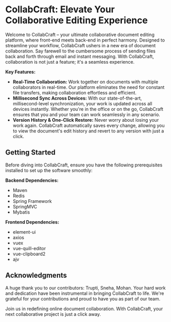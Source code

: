 # CollabCraft: Elevate Your Collaborative Editing Experience

Welcome to CollabCraft – your ultimate collaborative document editing platform, where front-end meets back-end in perfect harmony. Designed to streamline your workflow, CollabCraft ushers in a new era of document collaboration. Say farewell to the cumbersome process of sending files back and forth through email and instant messaging. With CollabCraft, collaboration is not just a feature; it's a seamless experience.

**Key Features:**

- **Real-Time Collaboration:** Work together on documents with multiple collaborators in real-time. Our platform eliminates the need for constant file transfers, making collaboration effortless and efficient.
- **Millisecond Sync Across Devices:** With our state-of-the-art, millisecond-level synchronization, your work is updated across all devices instantly. Whether you're in the office or on the go, CollabCraft ensures that you and your team can work seamlessly in any scenario.
- **Version History & One-Click Restore:** Never worry about losing your work again. CollabCraft automatically saves every change, allowing you to view the document's edit history and revert to any version with just a click.

## Getting Started

Before diving into CollabCraft, ensure you have the following prerequisites installed to set up the software smoothly:

**Backend Dependencies:**

- Maven
- Redis
- Spring Framework
- SpringMVC
- Mybatis

**Frontend Dependencies:**

- element-ui
- axios
- vuex
- vue-quill-editor
- vue-clipboard2
- ajv

## Acknowledgments

A huge thank you to our contributors: Trupti, Sneha, Mohan. Your hard work and dedication have been instrumental in bringing CollabCraft to life. We're grateful for your contributions and proud to have you as part of our team.

Join us in redefining online document collaboration. With CollabCraft, your next collaborative project is just a click away.
